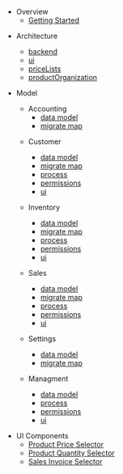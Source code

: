 <!-- docs/_sidebar.md -->

- Overview
  - [Getting Started](/)

* Architecture

  - [backend](/architecture/backend.md)
  - [ui](/architecture/ui.md)
  - [priceLists](/architecture/priceLists.md)
  - [productOrganization](/architecture/productOrganization.md)

* Model

  - Accounting
    - [data model](/accounting/database.md)
    - [migrate map](/accounting/migration.md)
  * Customer
    - [data model](/customer/database.md)
    - [migrate map](/customer/migration.md)
    - [process](/customer/process.md)
    - [permissions](/customer/permissions.md)
    - [ui](/customer/ui.md)
  * Inventory
    - [data model](/inventory/database.md)
    - [migrate map](/inventory/migration.md)
    - [process](/inventory/process.md)
    - [permissions](/inventory/permissions.md)
    - [ui](/inventory/ui.md)
  * Sales
    - [data model](/sales/database.md)
    - [migrate map](/sales/migration.md)
    - [process](/sales/process.md)
    - [permissions](/sales/permissions.md)
    - [ui](/sales/ui.md)
  * Settings
    - [data model](/settings/database.md)
    - [migrate map](/settings/migration.md)
  * Managment

    - [data model](/managment/database.md)
    - [process](/managment/process.md)
    - [permissions](/managment/permissions.md)
    - [ui](/managment/ui.md)

- UI Components
  - [Product Price Selector](/components/productPriceSelector.md)
  - [Product Quantity Selector](/components/productAmountSelector.md)
  - [Sales Invoice Selector](/components/salesInvoicePaymentSelector)